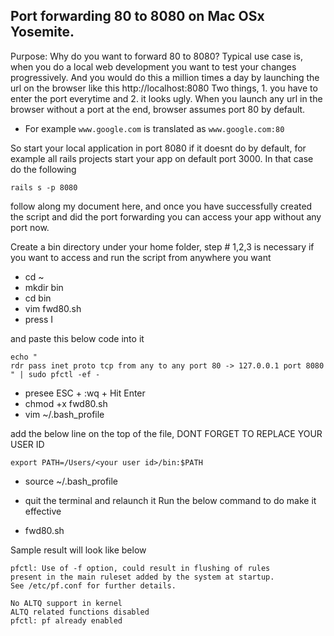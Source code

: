## Port forwarding 80 to 8080 on Mac OSx Yosemite.
Purpose:
Why do you want to forward 80 to 8080?
Typical use case is, when you do a local web development you want to test your changes progressively. And you would do this a million times a day by launching the url on the browser like this http://localhost:8080
Two things, 1. you have to enter the port everytime and 2. it looks ugly. When you launch any url in the browser without a port at the end, browser assumes port 80 by default. 

- For example
```www.google.com``` is translated as ```www.google.com:80```

So start your local application in port 8080 if it doesnt do by default, for example all rails projects start your app on default port 3000. In that case do the following

``` rails s -p 8080 ```

follow along my document here, and once you  have successfully created the script and did the port forwarding you can access your app without any port now.


Create a bin directory under your home folder, step # 1,2,3 is necessary if you want to access and run the script from anywhere you want

- cd ~
- mkdir bin
- cd bin
- vim fwd80.sh
- press I

and paste this below code into it

```
echo "
rdr pass inet proto tcp from any to any port 80 -> 127.0.0.1 port 8080
" | sudo pfctl -ef -
```

- presee ESC + :wq + Hit Enter
- chmod +x fwd80.sh
- vim ~/.bash_profile

add the below line on the top of the file, DONT FORGET TO REPLACE YOUR USER ID

```
export PATH=/Users/<your user id>/bin:$PATH

```

- source ~/.bash_profile
- quit the terminal and relaunch it
Run the below command to do make it effective

- fwd80.sh

Sample result will look like below
```
pfctl: Use of -f option, could result in flushing of rules
present in the main ruleset added by the system at startup.
See /etc/pf.conf for further details.

No ALTQ support in kernel
ALTQ related functions disabled
pfctl: pf already enabled
```
